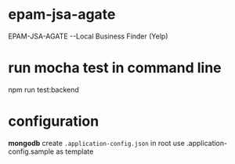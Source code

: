 # epam-jsa-agate
EPAM-JSA-AGATE --Local Business Finder (Yelp)

# run mocha test in command line
npm run test:backend

# configuration 
**mongodb** create `.application-config.json` in root
use .application-config.sample as template